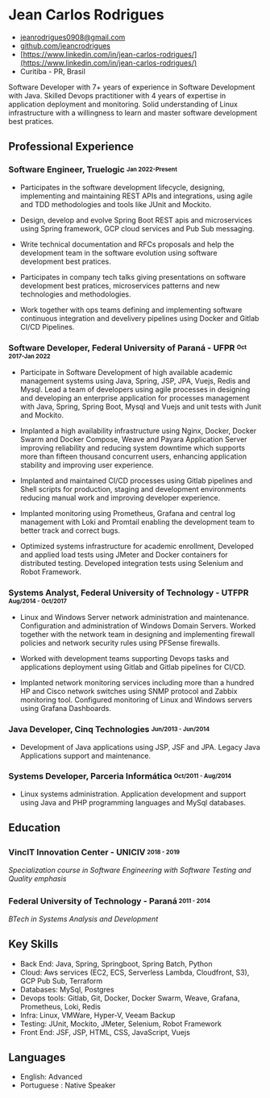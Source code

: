 <!-- The (first) h1 will be used as the <title> of the HTML page -->
# Jean Carlos Rodrigues 
<!-- ## Senior Java Backend Software Developer -->

<!-- The unordered list immediately after the h1 will be formatted on a single
line. It is intended to be used for contact details -->
- <jeanrodrigues0908@gmail.com>
- [github.com/jeancrodrigues](https://github.com/jeancrodrigues)
- [https://www.linkedin.com/in/jean-carlos-rodrigues/](https://www.linkedin.com/in/jean-carlos-rodrigues/)
- Curitiba - PR, Brasil

<!-- The paragraph after the h1 and ul and before the first h2 is optional. It
is intended to be used for a short summary. -->
Software Developer with 7+ years of experience in Software Development with Java. Skilled Devops practitioner with 4 years of expertise in application deployment and monitoring. Solid understanding of Linux infrastructure with a willingness to learn and master software development best pratices.

## Professional Experience

<!-- You have to wrap the "left" and "right" half of these headings in spans by
hand -->
### <span>Software Engineer, Truelogic</span> <sup><sub><span>Jan 2022-Present</span>

 - Participates in the software development lifecycle, designing, implementing and maintaining REST APIs and integrations, using agile and TDD methodologies and tools like JUnit and Mockito.

 - Design, develop and evolve Spring Boot REST apis and microservices using Spring framework, GCP cloud services and Pub Sub messaging.  

 - Write technical documentation and RFCs proposals and help the development team in the software evolution using software development best pratices.

 - Participates in company tech talks giving presentations on software development best pratices, microservices patterns and new technologies and methodologies.

 - Work together with ops teams defining and implementing software continuous integration and develivery pipelines using Docker and Gitlab CI/CD Pipelines.

### <span>Software Developer, Federal University of Paraná - UFPR</span> <sup><sub><span>Oct 2017-Jan 2022</span>

 - Participate in Software Development of high available academic management systems using Java, Spring, JSP, JPA, Vuejs, Redis and Mysql. Lead a team of developers using agile processes in designing and developing an enterprise application for processes management with Java, Spring, Spring Boot, Mysql and Vuejs and unit tests with Junit and Mockito.

 - Implanted a high availability infrastructure using Nginx, Docker, Docker Swarm and Docker Compose, Weave and Payara Application Server improving reliability and reducing system downtime which supports more than fifteen thousand concurrent users, enhancing application stability and improving user experience.

 - Implanted and maintained CI/CD processes using Gitlab pipelines and Shell scripts for production, staging and development environments reducing manual work and improving developer experience. 
 
 - Implanted monitoring using Prometheus, Grafana and central log management with Loki and Promtail enabling the development team to better track and correct bugs.
 
 - Optimized systems infrastructure for academic enrollment,  Developed and applied load tests using JMeter and Docker containers for distributed testing. Developed integration tests using Selenium and Robot Framework. 

### <span>Systems Analyst, Federal University of Technology - UTFPR</span> <sup><sub><span>Aug/2014 - Oct/2017</span>

 - Linux and Windows Server network administration and maintenance. Configuration and administration of Windows Domain Servers. Worked together with the network team in designing and implementing firewall policies and network security rules using PFSense firewalls.

 - Worked with development teams supporting Devops tasks and applications deployment using Gitlab and Gitlab pipelines for CI/CD.
 
 - Implanted network monitoring services including more than a hundred HP and Cisco network switches using SNMP protocol and Zabbix monitoring tool. Configured monitoring of Linux and Windows servers using Grafana Dashboards.
 
### <span>Java Developer, Cinq Technologies</span> <span><sup><sub>Jun/2013 - Jun/2014</span>

 - Development of Java applications using JSP, JSF and JPA. Legacy Java Applications support and maintenance.   

### <span>Systems Developer, Parceria Informática</span> <span><sup><sub>Oct/2011 - Aug/2014</span>

 - Linux systems administration. Application development and support using Java and PHP programming languages and MySql databases.  

## Education

<!-- ### <span>Federal University of Technology - Paraná</span><sup> <sub>2021 - Present 
*Professional Master's Degree in Applied Computing candidate (In Progress)*  

Participates in studies in the field of Artificial Intelligence, focused on text mining, classification and topic modeling.  -->

### <span>VincIT Innovation Center - UNICIV</span><sup> <sub>2018 - 2019
*Specialization course in Software Engineering with Software Testing and Quality emphasis*

### <span>Federal University of Technology - Paraná</span><sup> <sub>2011 - 2014 
*BTech in Systems Analysis and Development*

## Key Skills
 
 - Back End: Java, Spring, Springboot, Spring Batch, Python
 - Cloud: Aws services (EC2, ECS, Serverless Lambda, Cloudfront, S3), GCP Pub Sub, Terraform
 - Databases: MySql, Postgres
 - Devops tools: Gitlab, Git, Docker, Docker Swarm, Weave, Grafana, Prometheus, Loki, Redis
 - Infra: Linux, VMWare, Hyper-V, Veeam Backup
 - Testing: JUnit, Mockito, JMeter, Selenium, Robot Framework
 - Front End: JSF, JSP, HTML, CSS, JavaScript, Vuejs

## Languages

 - English: Advanced
 - Portuguese : Native Speaker

